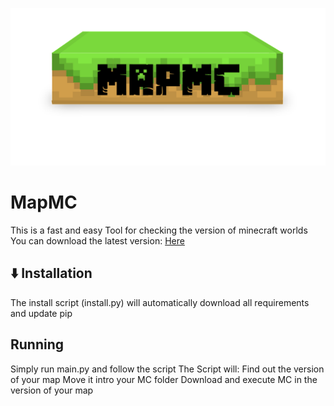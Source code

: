 [logo]: https://github.com/TheTwoBoom/MapMC/raw/master/mapmc-logo.png
![logo]
# MapMC
This is a fast and easy Tool for checking the version of minecraft worlds
You can download the latest version: [Here](https://github.com/TheTwoBoom/MapMC/releases)
## ⬇️ Installation
The install script (install.py) will automatically download all requirements and update pip
## Running
Simply run main.py and follow the script
The Script will:
Find out the version of your map
Move it intro your MC folder
Download and execute MC in the version of your map
